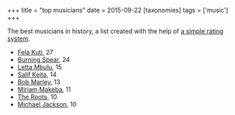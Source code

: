 +++
title = "top musicians"
date = 2015-09-22
[taxonomies]
tags = ['music']
+++

The best musicians in history, a list created with the help of [a simple
rating system].

-   [Fela Kuti], 27
-   [Burning Spear], 24
-   [Letta Mbulu], 15
-   [Salif Keita], 14
-   [Bob Marley], 13
-   [Miriam Makeba][Letta Mbulu], 11
-   [The Roots], 10
-   [Michael Jackson], 10

  [a simple rating system]: @/simple-rating-system-for-music.md
  [Fela Kuti]: @/top-tracks-fela-kuti.md
  [Burning Spear]: @/top-tracks-burning-spear.md
  [Letta Mbulu]: @/letta-mbulu-vs-miriam-makeba.md
  [Salif Keita]: @/top-tracks-salif-keita.md
  [Bob Marley]: @/top-tracks-bob-marley.md
  [The Roots]: @/top-tracks-the-roots.md
  [Michael Jackson]: @/top-tracks-michael-jackson.md
